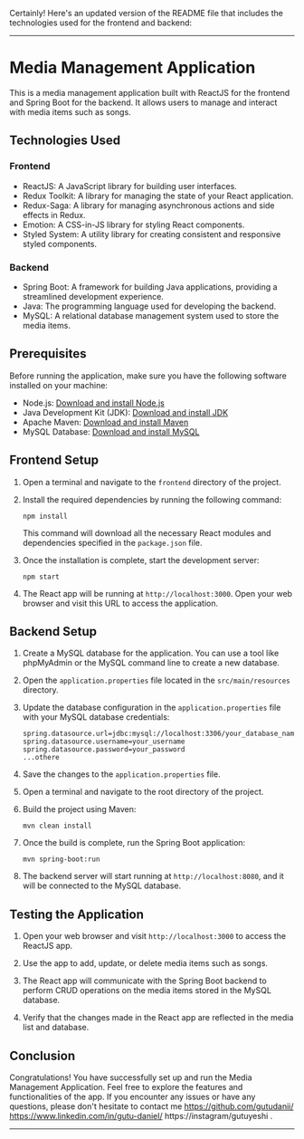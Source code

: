 Certainly! Here's an updated version of the README file that includes the technologies used for the frontend and backend:

---

# Media Management Application

This is a media management application built with ReactJS for the frontend and Spring Boot for the backend. It allows users to manage and interact with media items such as songs.

## Technologies Used

### Frontend
- ReactJS: A JavaScript library for building user interfaces.
- Redux Toolkit: A library for managing the state of your React application.
- Redux-Saga: A library for managing asynchronous actions and side effects in Redux.
- Emotion: A CSS-in-JS library for styling React components.
- Styled System: A utility library for creating consistent and responsive styled components.

### Backend
- Spring Boot: A framework for building Java applications, providing a streamlined development experience.
- Java: The programming language used for developing the backend.
- MySQL: A relational database management system used to store the media items.

## Prerequisites

Before running the application, make sure you have the following software installed on your machine:

- Node.js: [Download and install Node.js](https://nodejs.org/en/download/)
- Java Development Kit (JDK): [Download and install JDK](https://www.oracle.com/java/technologies/javase-jdk11-downloads.html)
- Apache Maven: [Download and install Maven](https://maven.apache.org/download.cgi)
- MySQL Database: [Download and install MySQL](https://dev.mysql.com/downloads/installer/)

## Frontend Setup

1. Open a terminal and navigate to the `frontend` directory of the project.

2. Install the required dependencies by running the following command:
   ```
   npm install
   ```

   This command will download all the necessary React modules and dependencies specified in the `package.json` file.

3. Once the installation is complete, start the development server:
   ```
   npm start
   ```

4. The React app will be running at `http://localhost:3000`. Open your web browser and visit this URL to access the application.

## Backend Setup

1. Create a MySQL database for the application. You can use a tool like phpMyAdmin or the MySQL command line to create a new database.

2. Open the `application.properties` file located in the `src/main/resources` directory.

3. Update the database configuration in the `application.properties` file with your MySQL database credentials:
   ```
   spring.datasource.url=jdbc:mysql://localhost:3306/your_database_name
   spring.datasource.username=your_username
   spring.datasource.password=your_password
   ...othere
   ```

4. Save the changes to the `application.properties` file.

5. Open a terminal and navigate to the root directory of the project.

6. Build the project using Maven:
   ```
   mvn clean install
   ```

7. Once the build is complete, run the Spring Boot application:
   ```
   mvn spring-boot:run
   ```

8. The backend server will start running at `http://localhost:8080`, and it will be connected to the MySQL database.

## Testing the Application

1. Open your web browser and visit `http://localhost:3000` to access the ReactJS app.

2. Use the app to add, update, or delete media items such as songs.

3. The React app will communicate with the Spring Boot backend to perform CRUD operations on the media items stored in the MySQL database.

4. Verify that the changes made in the React app are reflected in the media list and database.

## Conclusion

Congratulations! You have successfully set up and run the Media Management Application. Feel free to explore the features and functionalities of the app. If you encounter any issues or have any questions, please don't hesitate to contact me
https://github.com/gutudanii/
https://www.linkedin.com/in/gutu-daniel/
https://instagram/gutuyeshi
.

---
